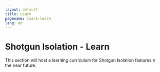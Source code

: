 ```yaml
---
layout: default
title: Learn
pagename: tier1-learn
lang: en
---
```


# Shotgun Isolation - Learn

This section will host a learning curriculum for Shotgun Isolation features n the near future.